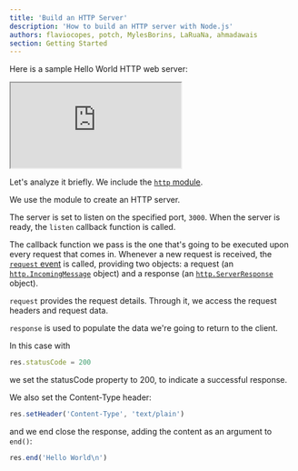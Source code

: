 ```yaml
---
title: 'Build an HTTP Server'
description: 'How to build an HTTP server with Node.js'
authors: flaviocopes, potch, MylesBorins, LaRuaNa, ahmadawais
section: Getting Started
---
```


Here is a sample Hello World HTTP web server:

<iframe
  allow="geolocation; microphone; camera; midi; encrypted-media"
  src="https://glitch.com/embed/#!/embed/nodejs-dev-0037-01?path=server.js&previewSize=33&attributionHidden=true&sidebarCollapsed=true"
  <!-- above link is similar to the example given below, but has some minor differences, in the above code port is set to " = process.env.PORT", content type is set to "text/html", and res.end is set to ('<h1> Hello World </h1>').
Although this are not significant changes, are they are unlikely to confuse anyone, they might be changed for consistancy's sake-->
  
  alt="nodejs-dev-0037-01 on Glitch"
  style="height: 400px; width: 100%; border: 0;">
</iframe>

<!--```js
const http = require('http')

const port = 3000

const server = http.createServer((req, res) => {
  res.statusCode = 200
  res.setHeader('Content-Type', 'text/plain')
  res.end('Hello World\n')
})

server.listen(port, () => {
  console.log(`Server running at http://${hostname}:${port}/`)
})
```-->

Let's analyze it briefly. We include the [`http` module](https://nodejs.org/api/http.html).

We use the module to create an HTTP server.

The server is set to listen on the specified port, `3000`. When the server is ready, the `listen` callback function is called.

The callback function we pass is the one that's going to be executed upon every request that comes in. Whenever a new request is received, the [`request` event](https://nodejs.org/api/http.html#http_event_request) is called, providing two objects: a request (an [`http.IncomingMessage`](https://nodejs.org/api/http.html#http_class_http_incomingmessage) object) and a response (an [`http.ServerResponse`](https://nodejs.org/api/http.html#http_class_http_serverresponse) object).

`request` provides the request details. Through it, we access the request headers and request data.

`response` is used to populate the data we're going to return to the client.

In this case with

```js
res.statusCode = 200
```

we set the statusCode property to 200, to indicate a successful response.

We also set the Content-Type header:

```js
res.setHeader('Content-Type', 'text/plain')
```

and we end close the response, adding the content as an argument to `end()`:

```js
res.end('Hello World\n')
```
